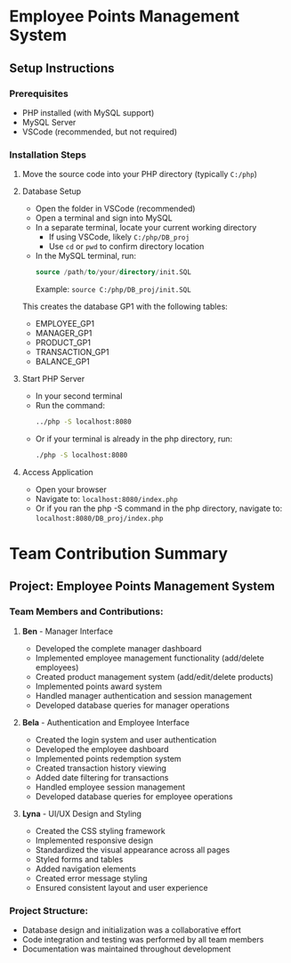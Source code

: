 # Employee Points Management System

## Setup Instructions

### Prerequisites
- PHP installed (with MySQL support)
- MySQL Server
- VSCode (recommended, but not required)

### Installation Steps

1. Move the source code into your PHP directory (typically `C:/php`)

2. Database Setup
   - Open the folder in VSCode (recommended)
   - Open a terminal and sign into MySQL
   - In a separate terminal, locate your current working directory
     - If using VSCode, likely `C:/php/DB_proj`
     - Use `cd` or `pwd` to confirm directory location
   - In the MySQL terminal, run:
     ```sql
     source /path/to/your/directory/init.SQL
     ```
     Example: `source C:/php/DB_proj/init.SQL`
   
   This creates the database GP1 with the following tables:
   - EMPLOYEE_GP1
   - MANAGER_GP1
   - PRODUCT_GP1
   - TRANSACTION_GP1
   - BALANCE_GP1

3. Start PHP Server
   - In your second terminal
   - Run the command:
     ```bash
     ../php -S localhost:8080
     ```
   - Or if your terminal is already in the php directory, run:
     ```bash
     ./php -S localhost:8080
     ```

4. Access Application
   - Open your browser
   - Navigate to: `localhost:8080/index.php`
   - Or if you ran the php -S command in the php directory, navigate to: `localhost:8080/DB_proj/index.php`

# Team Contribution Summary

## Project: Employee Points Management System

### Team Members and Contributions:

1. **Ben** - Manager Interface
   - Developed the complete manager dashboard
   - Implemented employee management functionality (add/delete employees)
   - Created product management system (add/edit/delete products)
   - Implemented points award system
   - Handled manager authentication and session management
   - Developed database queries for manager operations

2. **Bela** - Authentication and Employee Interface
   - Created the login system and user authentication
   - Developed the employee dashboard
   - Implemented points redemption system
   - Created transaction history viewing
   - Added date filtering for transactions
   - Handled employee session management
   - Developed database queries for employee operations

3. **Lyna** - UI/UX Design and Styling
   - Created the CSS styling framework
   - Implemented responsive design
   - Standardized the visual appearance across all pages
   - Styled forms and tables
   - Added navigation elements
   - Created error message styling
   - Ensured consistent layout and user experience

### Project Structure:
- Database design and initialization was a collaborative effort
- Code integration and testing was performed by all team members
- Documentation was maintained throughout development